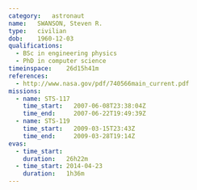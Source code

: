 ```yaml
---
category:	astronaut
name:	SWANSON, Steven R.
type:	civilian
dob:	1960-12-03
qualifications:
  - BSc in engineering physics
  - PhD in computer science
timeinspace:	26d15h41m
references:
  - http://www.nasa.gov/pdf/740566main_current.pdf
missions:
  - name: STS-117
    time_start:   2007-06-08T23:38:04Z
    time_end:     2007-06-22T19:49:39Z
  - name: STS-119
    time_start:   2009-03-15T23:43Z
    time_end:     2009-03-28T19:14Z
evas:
  - time_start: 
    duration:   26h22m
  - time_start: 2014-04-23
    duration:   1h36m
---
```

